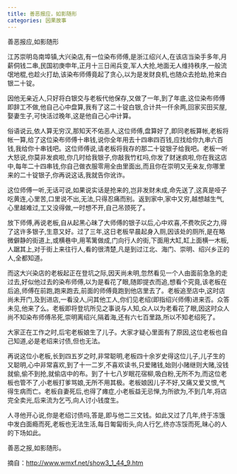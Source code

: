 ```yaml
---
title: 善恶报应，如影随形
categories: 因果故事
---
```


	   
善恶报应,如影随形

江苏崇明岛南埠镇,大兴染店,有一位染布师傅,是浙江绍兴人,在该店当染手多年,月薪侗钱二串,民国初庚申年,正月十三日闹兵变,军人大抢,地面无人维持秩序,一般流氓地棍,也趁火打劫,该染布师傅竟起了贪心,以为是发财良机,也随众去抢劫,抢来白银二十锭。

因他无亲近人,只好将白银交与老板代他保存,又做了一年,到了年底,这位染布师傅即辞工不做,他自己心中盘算,我有了这二十锭白银,合计共一仟余两,回家买田买屋,娶妻生子,可快活过晚年,这是他自己心中计算。

俗语说云,依人算无穷汉,那知天不佑恶人,这位师傅,盘算好了,即同老板算帐,老板将帐一算,给了这位染布师傅十串钱,说你全年用去十四串四百钱,应找给你九串六百钱,我给你十串钱吧。这位师傅说,请老板将我存的那二十锭银子给我吧。老板一听大怒说,你莫非发疯啦,你几时给我银子,你敲我竹杠吗,你发了财迷疯啦,你在我这店中,每年二十四串钱,你自己做衣服零用全由里面出,而且你在崇明又无亲友,你哪里来的二十锭银子,你再说这话,我就告你讹诈。

这位师傅一听,无话可说,如果说实话是抢来的,岂非发财未成,命先送了,这真是哑子吃黄连,心里苦,口里说不出,无法,只得忍痛而别。返到家中,家中又穷,越想越生气,心里越难过,工又没得做,一时想不开,自己吊颈死了。

放下师傅,再说老板,自从起黑心昧了大师傅的银子以后,心中欢喜,不费吹灰之力,得了这许多银子,生意又好。过了三年,这日老板早晨起身入厕,因该处的厕所,是在略微僻静的街道上,或横巷中,用苇篱做成,门向行人的街,下面用大缸,缸上面横一木板,人踞其上,对于街上来往行人,看的很清楚,凡是到过江北、海门、崇明、绍兴乡正的人,全都知道。

而这大兴染店的老板起正在登坑之际,因天尚未明,忽然看见一个人由面前急急的走过去,好似他过去的染布师傅,以为是看花了眼,随即提衣而追,想看个究竟,该老板在后追,师傅在前跑,跑来跑去,前面的师傅竟跑到他店里去了。老板追至店中,这时店尚未开门,及到进店,一看没人,问其他工人,你们见老绍(即指绍兴师傅)进来否。众答未见,他来了么。老板即将登坑所见之事说与人知,众人以为老看花了眼,因这时众人尚不知染布师傅吊死,崇明离绍兴,隔着海,还有六七百里路,所以不知老绍死了。

大家正在工作之时,后宅老板娘生了儿子。大家才疑心里面有了原因,这位老板也自己知道,必是老绍来讨债,但也无法。

再说这位小老板,长到四五岁之时,非常聪明,老板四十余岁史得这位儿子,儿子生的又聪明,心中非常喜欢,到了十一二岁,不喜欢读书,只爱赌钱,始则小赌继则大赌,没钱就偷,偷不到抢,就偷店中的布。到了十七八岁眠花宿柳,吸白粉,无所不为,而这位老板也管不了,小老板打爹骂娘,无所不用其极。老板娘因儿子不好,又痛又爱又恨,气得生病而亡。老板自妻死后,也得了瘫症,小老板益无忌惮,为所欲为,不到几年,将店完全卖光,后来流为乞丐,向人讨小钱度生。

人寻他开心说,你是老绍讨债吗,答是,即与他二三文钱。如此又过了几年,终于冻饿中发白面瘾而死,老板也无法生活,每日匍匐街头,向人行乞,终亦冻馁而死,昧心的人的下场如此。

善恶之报,如影随形。


摘自：http://www.wmxf.net/show3_1_44_9.htm